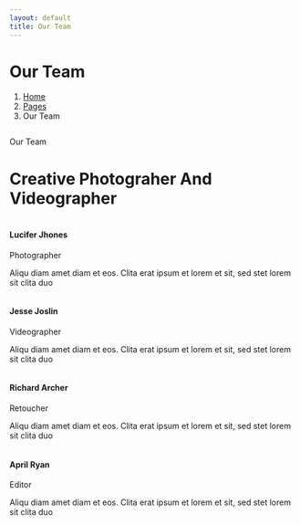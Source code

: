 ```yaml
---
layout: default
title: Our Team
---
```


<!-- Header Start -->
<div class="container-fluid hero-header bg-light py-5 mb-5">
        <div class="container py-5">
            <div class="row g-5 align-items-center">
                <div class="col-lg-6">
                    <h1 class="display-4 mb-3 animated slideInDown">Our Team</h1>
                    <nav aria-label="breadcrumb animated slideInDown">
                        <ol class="breadcrumb mb-0">
                            <li class="breadcrumb-item"><a href="#">Home</a></li>
                            <li class="breadcrumb-item"><a href="#">Pages</a></li>
                            <li class="breadcrumb-item active" aria-current="page">Our Team</li>
                        </ol>
                    </nav>
                </div>
                <div class="col-lg-6 animated fadeIn">
                    <div class="row g-3">
                        <div class="col-6 text-end">
                            <img class="img-fluid bg-white p-3 w-100" src="img/hero-1.jpg" alt="">
                        </div>
                        <div class="col-6">
                            <img class="img-fluid bg-white p-3 w-100" src="img/hero-2.jpg" alt="">
                        </div>
                    </div>
                </div>
            </div>
        </div>
</div>
<!-- Header End -->


<!-- Team Start -->
<div class="container-xxl px-0 py-5">
        <div class="text-center mx-auto mb-5 wow fadeInUp" data-wow-delay="0.1s" style="max-width: 500px;">
            <p class="text-primary text-uppercase mb-2">Our Team</p>
            <h1 class="display-6 mb-0">Creative Photograher And Videographer</h1>
        </div>
        <div class="row g-0">
            <div class="col-lg-6 wow fadeIn" data-wow-delay="0.1s">
                <div class="row g-0 flex-sm-row">
                    <div class="col-sm-6">
                        <div class="team-img position-relative">
                            <img class="img-fluid" src="img/team-1.jpg" alt="">
                        </div>
                    </div>
                    <div class="col-sm-6">
                        <div class="h-100 p-5 d-flex flex-column justify-content-between">
                            <div class="mb-3">
                                <h4>Lucifer Jhones</h4>
                                <span>Photographer</span>
                            </div>
                            <p>Aliqu diam amet diam et eos. Clita erat ipsum et lorem et sit, sed stet lorem sit clita duo</p>
                            <div class="d-flex">
                                <a class="btn btn-square btn-outline-primary rounded-circle me-2" href=""><i class="fab fa-facebook-f"></i></a>
                                <a class="btn btn-square btn-outline-primary rounded-circle me-2" href=""><i class="fab fa-twitter"></i></a>
                                <a class="btn btn-square btn-outline-primary rounded-circle me-2" href=""><i class="fab fa-instagram"></i></a>
                            </div>
                        </div>
                    </div>
                </div>
            </div>
            <div class="col-lg-6 wow fadeIn" data-wow-delay="0.3s">
                <div class="row g-0 flex-sm-row-reverse flex-lg-row">
                    <div class="col-sm-6">
                        <div class="team-img position-relative">
                            <img class="img-fluid" src="img/team-2.jpg" alt="">
                        </div>
                    </div>
                    <div class="col-sm-6">
                        <div class="h-100 p-5 d-flex flex-column justify-content-between">
                            <div class="mb-3">
                                <h4>Jesse Joslin</h4>
                                <span>Videographer</span>
                            </div>
                            <p>Aliqu diam amet diam et eos. Clita erat ipsum et lorem et sit, sed stet lorem sit clita duo</p>
                            <div class="d-flex">
                                <a class="btn btn-square btn-outline-primary rounded-circle me-2" href=""><i class="fab fa-facebook-f"></i></a>
                                <a class="btn btn-square btn-outline-primary rounded-circle me-2" href=""><i class="fab fa-twitter"></i></a>
                                <a class="btn btn-square btn-outline-primary rounded-circle me-2" href=""><i class="fab fa-instagram"></i></a>
                            </div>
                        </div>
                    </div>
                </div>
            </div>
            <div class="col-lg-6 wow fadeIn" data-wow-delay="0.1s">
                <div class="row g-0 flex-lg-row-reverse">
                    <div class="col-sm-6">
                        <div class="team-img position-relative">
                            <img class="img-fluid" src="img/team-3.jpg" alt="">
                        </div>
                    </div>
                    <div class="col-sm-6">
                        <div class="h-100 p-5 d-flex flex-column justify-content-between">
                            <div class="mb-3">
                                <h4>Richard Archer</h4>
                                <span>Retoucher</span>
                            </div>
                            <p>Aliqu diam amet diam et eos. Clita erat ipsum et lorem et sit, sed stet lorem sit clita duo</p>
                            <div class="d-flex">
                                <a class="btn btn-square btn-outline-primary rounded-circle me-2" href=""><i class="fab fa-facebook-f"></i></a>
                                <a class="btn btn-square btn-outline-primary rounded-circle me-2" href=""><i class="fab fa-twitter"></i></a>
                                <a class="btn btn-square btn-outline-primary rounded-circle me-2" href=""><i class="fab fa-instagram"></i></a>
                            </div>
                        </div>
                    </div>
                </div>
            </div>
            <div class="col-lg-6 wow fadeIn" data-wow-delay="0.3s">
                <div class="row g-0 flex-sm-row-reverse">
                    <div class="col-sm-6">
                        <div class="team-img position-relative">
                            <img class="img-fluid" src="img/team-4.jpg" alt="">
                        </div>
                    </div>
                    <div class="col-sm-6">
                        <div class="h-100 p-5 d-flex flex-column justify-content-between">
                            <div class="mb-3">
                                <h4>April Ryan</h4>
                                <span>Editor</span>
                            </div>
                            <p>Aliqu diam amet diam et eos. Clita erat ipsum et lorem et sit, sed stet lorem sit clita duo</p>
                            <div class="d-flex">
                                <a class="btn btn-square btn-outline-primary rounded-circle me-2" href=""><i class="fab fa-facebook-f"></i></a>
                                <a class="btn btn-square btn-outline-primary rounded-circle me-2" href=""><i class="fab fa-twitter"></i></a>
                                <a class="btn btn-square btn-outline-primary rounded-circle me-2" href=""><i class="fab fa-instagram"></i></a>
                            </div>
                        </div>
                    </div>
                </div>
            </div>
        </div>
</div>
<!-- Team End -->
